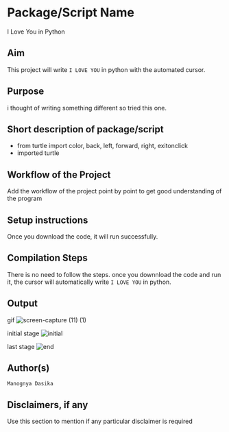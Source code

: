 # Package/Script Name
I Love You in Python

## Aim
This project will write `I LOVE YOU` in python with the automated cursor.

## Purpose
i thought of writing something different so tried this one.

## Short description of package/script

- from turtle import color, back, left, forward, right, exitonclick
- imported turtle


## Workflow of the Project

Add the workflow of the project point by point to get good understanding of the program


## Setup instructions

Once you download the code, it will run successfully.

## Compilation Steps

There is no need to follow the steps. once you downnload the code and run it, the cursor will automatically write `I LOVE YOU` in python.

## Output

gif
![screen-capture (11) (1)](https://user-images.githubusercontent.com/77045147/124641701-9f1ab180-deac-11eb-9e88-708b5e8f2bd8.gif)

initial stage 
![initial](https://user-images.githubusercontent.com/77045147/124641207-0e43d600-deac-11eb-9382-399f0c7e9bb1.png)

last stage
![end](https://user-images.githubusercontent.com/77045147/124641242-19970180-deac-11eb-93cb-1cb9974f1425.png)


## Author(s)

`Manognya Dasika`


## Disclaimers, if any

Use this section to mention if any particular disclaimer is required
